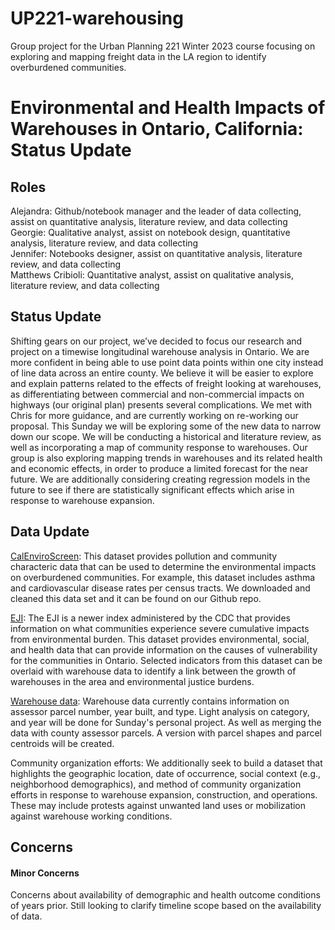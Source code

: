 # UP221-warehousing
Group project for the Urban Planning 221 Winter 2023 course focusing on exploring and mapping freight data in the LA region to identify overburdened communities.

#  Environmental and Health Impacts of Warehouses in Ontario, California: Status Update

## Roles
Alejandra: Github/notebook manager and the leader of data collecting, assist on quantitative analysis, literature review, and data collecting   
Georgie: Qualitative analyst, assist on notebook design, quantitative analysis, literature review, and data collecting  
Jennifer: Notebooks designer, assist on quantitative analysis, literature review, and data collecting  
Matthews Cribioli: Quantitative analyst, assist on qualitative analysis, literature review, and data collecting 

## Status Update
Shifting gears on our project, we’ve decided to focus our research and project on a timewise longitudinal warehouse analysis in Ontario. We are more confident in being able to use point data points within one city instead of line data across an entire county. We believe it will be easier to explore and explain patterns related to the effects of freight looking at warehouses, as differentiating between commercial and non-commercial impacts on highways (our original plan) presents several complications. We met with Chris for more guidance, and are currently working on re-working our proposal. This Sunday we will be exploring some of the new data to narrow down our scope. We will be conducting a historical and literature review, as well as incorporating a map of community response to warehouses. Our group is also exploring mapping trends in warehouses and its related health and economic effects, in order to produce a limited forecast for the near future. We are additionally considering creating regression models in the future to see if there are statistically significant effects which arise in response to warehouse expansion.

## Data Update
[CalEnviroScreen](https://oehha.ca.gov/calenviroscreen/maps-data): This dataset provides pollution and community characteric data that can be used to determine the environmental impacts on overburdened communities. For example, this dataset includes asthma and cardiovascular disease rates per census tracts. We downloaded and cleaned this data set and it can be found on our Github repo. 

[EJI](https://onemap.cdc.gov/portal/apps/sites/#/eji-explorer): The EJI is a newer index administered by the CDC that provides information on what communities experience severe cumulative impacts from environmental burden. This dataset provides environmental, social, and health data that can provide information on the causes of vulnerability for the communities in Ontario. Selected indicators from this dataset can be overlaid with warehouse data to identify a link between the growth of warehouses in the area and environmental justice burdens. 

[Warehouse data](https://radicalresearch.shinyapps.io/WarehouseCITY/): Warehouse data currently contains information on assessor parcel number, year built, and type. Light analysis on category, and year will be done for Sunday's personal project. As well as merging the data with county assessor parcels. A version with parcel shapes and parcel centroids will be created.

Community organization efforts: We additionally seek to build a dataset that highlights the geographic location, date of occurrence, social context (e.g., neighborhood demographics), and method of community organization efforts in response to warehouse expansion, construction, and operations. These may include protests against unwanted land uses or mobilization against warehouse working conditions.

## Concerns
#### Minor Concerns
Concerns about availability of demographic and health outcome conditions of years prior. Still looking to clarify timeline scope based on the availability of data.
